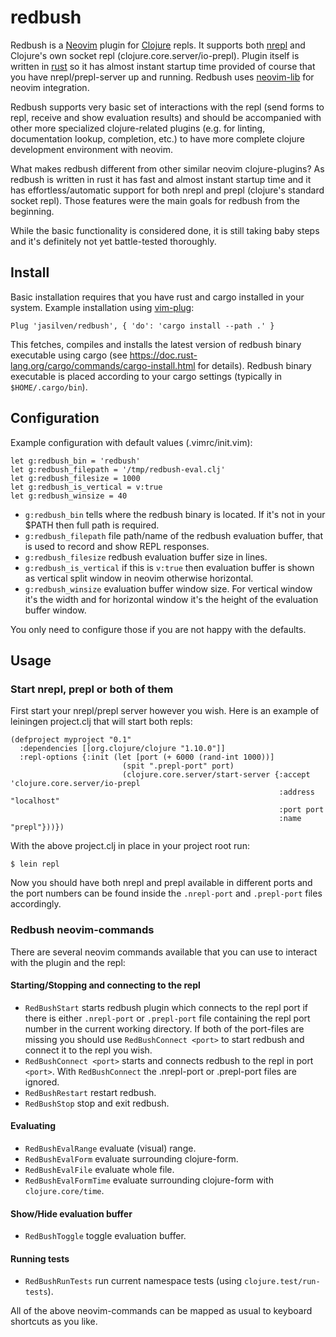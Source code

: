 # redbush 
Redbush is a [Neovim] plugin for [Clojure] repls.
It supports both [nrepl] and Clojure's own socket repl (clojure.core.server/io-prepl).
Plugin itself is written in [rust] so it has almost instant startup time provided 
of course that you have nrepl/prepl-server up and running. 
Redbush uses [neovim-lib] for neovim integration.   

Redbush supports very basic set of interactions with the repl (send forms to repl, 
receive and show evaluation results) and should be accompanied with other more specialized 
clojure-related plugins (e.g. for linting, documentation lookup, completion, etc.) to have more complete clojure development environment with neovim. 

What makes redbush different from other similar neovim clojure-plugins? 
As redbush is written in rust it has fast and almost instant startup time and it has
effortless/automatic support for both nrepl and prepl (clojure's standard socket repl). 
Those features were the main goals for redbush from the beginning.

While the basic functionality is considered done, it is still taking baby steps and it's definitely not yet battle-tested thoroughly. 


## Install 
Basic installation requires that you have rust and cargo installed in your system.
Example installation using [vim-plug]: 

```
Plug 'jasilven/redbush', { 'do': 'cargo install --path .' }
```

This fetches, compiles and installs the latest version of redbush binary executable using cargo 
(see https://doc.rust-lang.org/cargo/commands/cargo-install.html for details).
Redbush binary executable is placed according to your cargo settings (typically in `$HOME/.cargo/bin`).


## Configuration

Example configuration with default values (.vimrc/init.vim): 

```
let g:redbush_bin = 'redbush'
let g:redbush_filepath = '/tmp/redbush-eval.clj'
let g:redbush_filesize = 1000 
let g:redbush_is_vertical = v:true
let g:redbush_winsize = 40
```
* `g:redbush_bin` tells where the redbush binary is located. If it's not in your $PATH then full path is required. 
* `g:redbush_filepath` file path/name of the redbush evaluation buffer, that is used to record and show REPL responses. 
* `g:redbush_filesize` redbush evaluation buffer size in lines. 
* `g:redbush_is_vertical` if this is `v:true` then evaluation buffer is shown as vertical split window in neovim otherwise horizontal. 
* `g:redbush_winsize` evaluation buffer window size. For vertical window it's the width and for horizontal window it's the height of the evaluation buffer window. 

You only need to configure those if you are not happy with the defaults. 


## Usage

### Start nrepl, prepl or both of them
First start your nrepl/prepl server however you wish. 
Here is an example of leiningen project.clj that will start both repls:

```
(defproject myproject "0.1"
  :dependencies [[org.clojure/clojure "1.10.0"]]
  :repl-options {:init (let [port (+ 6000 (rand-int 1000))]
                         (spit ".prepl-port" port)
                         (clojure.core.server/start-server {:accept 'clojure.core.server/io-prepl
                                                            :address "localhost"
                                                            :port port
                                                            :name "prepl"}))})
```

With the above project.clj in place in your project root run:

```
$ lein repl
```
Now you should have both nrepl and prepl available in different ports and the port numbers can be found inside the `.nrepl-port` and `.prepl-port` files accordingly.


### Redbush neovim-commands
There are several neovim commands available that you can use to interact with the plugin and the repl:

#### Starting/Stopping and connecting to the repl
* `RedBushStart` starts redbush plugin which connects to the repl port if there 
is either `.nrepl-port` or `.prepl-port` file containing the repl port number in the current working directory. 
If both of the port-files are missing you should use `RedBushConnect <port>` to start redbush and connect it to the repl you wish. 
* `RedBushConnect <port>` starts and connects redbush to the repl in port `<port>`. 
With `RedBushConnect` the .nrepl-port or .prepl-port files are ignored.
* `RedBushRestart` restart redbush.
* `RedBushStop` stop and exit redbush. 

#### Evaluating 
* `RedBushEvalRange` evaluate (visual) range.
* `RedBushEvalForm` evaluate surrounding clojure-form.
* `RedBushEvalFile` evaluate whole file.
* `RedBushEvalFormTime` evaluate surrounding clojure-form with `clojure.core/time`.

#### Show/Hide evaluation buffer 
* `RedBushToggle` toggle evaluation buffer.

#### Running tests 
* `RedBushRunTests` run current namespace tests (using `clojure.test/run-tests`).

All of the above neovim-commands can be mapped as usual to keyboard shortcuts as you like.


[clojure]: https://clojure.org/
[neovim]: https://neovim.io/
[rust]: https://www.rust-lang.org/
[nrepl]: https://nrepl.org/
[vim-plug]: https://github.com/junegunn/vim-plug
[neovim-lib]: https://github.com/daa84/neovim-lib

